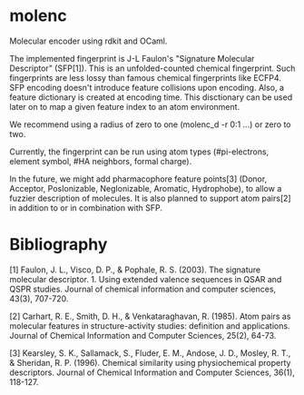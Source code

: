 # molenc

Molecular encoder using rdkit and OCaml.

The implemented fingerprint is J-L Faulon's "Signature Molecular Descriptor"
(SFP[1]).
This is an unfolded-counted chemical fingerprint.
Such fingerprints are less lossy than famous chemical fingerprints like ECFP4.
SFP encoding doesn't introduce feature collisions upon encoding.
Also, a feature dictionary is created at encoding time.
This disctionary can be used later on to map a given feature index to an
atom environment.

We recommend using a radius of zero to one (molenc_d -r 0:1 ...) or
zero to two.

Currently, the fingerprint can be run using atom types
(#pi-electrons, element symbol, #HA neighbors, formal charge).

In the future, we might add pharmacophore feature points[3]
(Donor, Acceptor, PosIonizable, NegIonizable, Aromatic, Hydrophobe),
to allow a fuzzier description of molecules.
It is also planned to support atom pairs[2] in addition
to or in combination with SFP.

# Bibliography

[1] Faulon, J. L., Visco, D. P., & Pophale, R. S. (2003). The signature molecular descriptor. 1. Using extended valence sequences in QSAR and QSPR studies. Journal of chemical information and computer sciences, 43(3), 707-720.

[2] Carhart, R. E., Smith, D. H., & Venkataraghavan, R. (1985). Atom pairs as molecular features in structure-activity studies: definition and applications. Journal of Chemical Information and Computer Sciences, 25(2), 64-73.

[3] Kearsley, S. K., Sallamack, S., Fluder, E. M., Andose, J. D., Mosley, R. T., & Sheridan, R. P. (1996). Chemical similarity using physiochemical property descriptors. Journal of Chemical Information and Computer Sciences, 36(1), 118-127.
